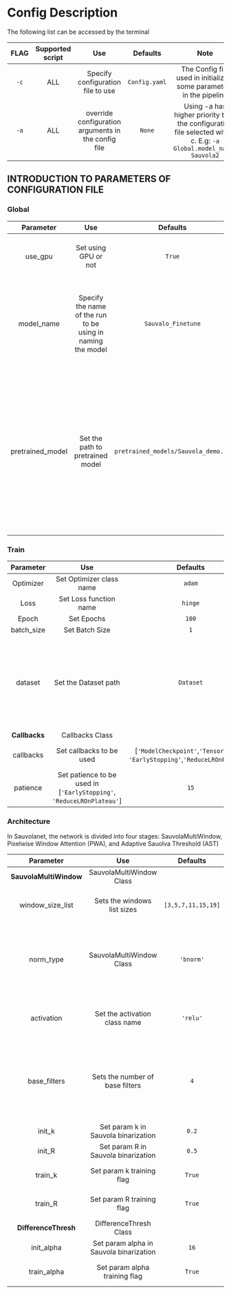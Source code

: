 # Config Description

The following list can be accessed by the terminal

|         FLAG             |     Supported script    |        Use        |      Defaults       |         Note         |
| :----------------------: | :------------: | :---------------: | :--------------: | :-----------------: |
|          `-c`             |      ALL       |  Specify configuration file to use  |  `Config.yaml`  |  The Config file used in initializing some parameters in the pipeline |
|          `-a`              |      ALL       |  override configuration arguments in the config file  |  `None`  |  Using -a has higher priority than the configuration file selected with -c. E.g: `-a Global.model_name= Sauvola2` |

## INTRODUCTION TO PARAMETERS OF CONFIGURATION FILE

### Global

|         Parameter             |            Use                |      Defaults       |            Note            |
| :----------------------: |  :---------------------:   | :--------------:  |   :--------------------:   |
|      use_gpu             |    Set using GPU or not           |       `True`        |                Used to indicate whether to use GPU or not                 |
|      model_name   |    Specify the name of the run to be using in naming the model           |       `Sauvalo_Finetune`          |                This will be used in naming the created saved model name besides to Wandb Initializations if Used                 |
|      pretrained_model    |    Set the path to pretrained model         |       `pretrained_models/Sauvola_demo.h5 `         |                If path is `None` or doesn't exist, the model will **start from scratch**.  **If the path exists**, **parameters related to Architecture will be ommited** and will be **initialized from the saved model**               |



### Train

|         Parameter             |            Use            |      Defaults        |            Note             |
| :---------------------: |  :---------------------:   | :--------------:  |   :--------------------:   |
|      Optimizer        |         Set Optimizer class name          |  `adam`  |  Check [keras Optimizers](https://keras.io/api/optimizers/) for more  |
|      Loss        |         Set Loss function name          |  `hinge`  |  Check [keras Losses](https://keras.io/api/losses/) for more  |
|      Epoch        |         Set Epochs          |  `100`  |    |
|      batch_size        |         Set Batch Size          |  `1`  |    |
|      dataset        |         Set the Dataset path          |  `Dataset`  |  Datset Folder should contain all images with names=`TRAIN_*`, and for each image there should be ground truth and source having same name but one ending with `_source.png` and groundtruth with `_target.png` e.g. for one image: `Bickely2010_H01_source.png, Bickely2010_H01_target.png`|
|      **Callbacks**        |         Callbacks Class          |    |    |
|      callbacks        |         Set callbacks to be used          |  [`'ModelCheckpoint'`,`'TensorBoard'`,<br />`'EarlyStopping'`,`'ReduceLROnPlateau'`]  |  Add `WandbCallback` to the list to enable [wandb API](https://wandb.ai/) Visualizations |
|      patience        |         Set patience to be used  in [`'EarlyStopping'`,<br />`'ReduceLROnPlateau'`]        |  `15`  |  Note in ReduceLROnPlateau the patiance is divied by 2  |


### Architecture
In Sauvolanet, the network is divided into four stages: SauvolaMultiWindow, Pixelwise Window Attention (PWA), and Adaptive Sauolva Threshold (AST)

|         Parameter             |            Use            |      Defaults        |            Note             |
| :---------------------: |  :---------------------:   | :--------------:  |   :--------------------:   |
|      **SauvolaMultiWindow**        |         SauvolaMultiWindow Class          |    |    |
|      window_size_list        |         Sets the windows list sizes          |  `[3,5,7,11,15,19]`  |  `[int]`, the used window sizes to compute Sauvola based thresholds  |
|      norm_type        |         SauvolaMultiWindow Class          |  `'bnorm'`  |  `str`, one of `{'inorm', 'bnorm'}`, the normalization layer used in the conv_blocks {`inorm`: InstanceNormalization, `bnorm`: BatchNormalization}  |
|      activation        |         Set the activation class name           |  `'relu'`  |  `str`, the used activation function inside the SauvolaMultiWindow Convolutions |
|      base_filters        |         Sets the number of base filters          |  `4`  |  the number of base filters used in conv_blocks, i.e. the 1st conv uses `base_filter` of filters the 2nd conv uses `2*base_filter` of filters and Kth conv uses `K*base_filter` of filters  |
|      init_k        |         Set param k in Sauvola binarization          |  `0.2`  |  Initialize param k in Sauvola binarization  |
|      init_R        |         Set param R in Sauvola binarization          |  `0.5`  |  Initialize param R in Sauvola binarization  |
|      train_k        |         Set param k training flag          |  `True`  |  whether or not train the param k in Sauvola binarization  |
|      train_R        |         Set param R training flag          |  `True`  |  whether or not train the param R in Sauvola binarization  |
|      **DifferenceThresh**        |         DifferenceThresh Class          |    |  |
|      init_alpha        |         Set param alpha in Sauvola binarization          |  `16`  |  Initialize param alpha in Sauvola binarization  |
|      train_alpha        |         Set param alpha training flag          |  `True`  |  whether or not train the param alpha in Sauvola binarization  |
